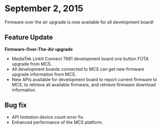 # September 2, 2015

Firmware over the air upgrade is now available for all development board!



## Feature Update

**Firmware-Over-The-Air upgrade**
* MediaTek LinkIt Connect 7681 development board one button FOTA upgrade from MCS.
* All development boards connected to MCS can get new firmware upgrade information from MCS.
* New APIs available for development board to report current firmware to MCS, to retrieve all available firmware, and retrieve firmware download information.



## Bug fix
* API limitation device count error fix.
* Enhanced performance of the MCS platform.
